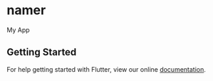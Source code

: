 # namer

My App

## Getting Started

For help getting started with Flutter, view our online
[documentation](https://flutter.io/).
